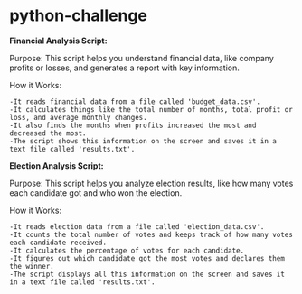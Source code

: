 # python-challenge
**Financial Analysis Script:**

Purpose:
This script helps you understand financial data, like company profits or losses, and generates a report with key information.

How it Works:

    -It reads financial data from a file called 'budget_data.csv'.
    -It calculates things like the total number of months, total profit or loss, and average monthly changes.
    -It also finds the months when profits increased the most and decreased the most.
    -The script shows this information on the screen and saves it in a text file called 'results.txt'.

**Election Analysis Script:**

Purpose:
This script helps you analyze election results, like how many votes each candidate got and who won the election.

How it Works:

    -It reads election data from a file called 'election_data.csv'.
    -It counts the total number of votes and keeps track of how many votes each candidate received.
    -It calculates the percentage of votes for each candidate.
    -It figures out which candidate got the most votes and declares them the winner.
    -The script displays all this information on the screen and saves it in a text file called 'results.txt'.
